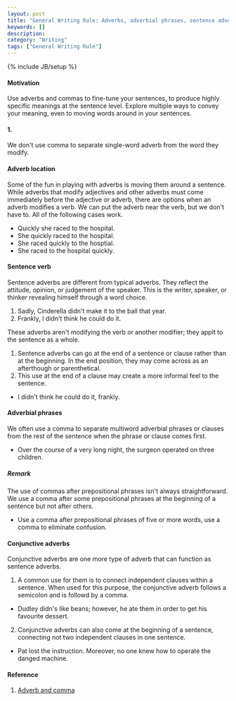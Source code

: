 ```yaml
---
layout: post
title: "General Writing Rule: Adverbs, adverbial phrases, sentence adverbs"
keywords: []
description: 
category: "Writing"
tags: ["General Writing Rule"]
---
```

{% include JB/setup %}

#### Motivation
Use adverbs and commas to fine-tune your sentences, to produce highly specific meanings at the sentence level.
Explore multiple ways to convey your meaning, even to moving words around in your sentences.

#### 1.
We don't use comma to separate single-word adverb from the word they modify.

#### Adverb location
Some of the fun in playing with adverbs is moving them around a sentence.
While adverbs that modify adjectives and other adverbs must come immediately
before the adjective or adverb, there are options when an adverb modifies a
verb. We can put the adverb near the verb, but we don't have to. All of the following cases work.
- Quickly she raced to the hospital.
- She quickly raced to the hospital.
- She raced quickly to the hosptial.
- She raced to the hospital quickly.

#### Sentence verb
Sentence adverbs are different from typical adverbs. They reflect the attitude,
opinion, or judgement of the speaker. This is the writer, speaker, or thinker
revealing himself through a word choice.

1. Sadly, Cinderella didn't make it to the ball that year.
2. Frankly, I didn't think he could do it.

These adverbs aren't modifying the verb or another modifier; they applt to the
sentence as a whole.

1. Sentence adverbs can go at the end of a sentence or clause rather than at
   the beginning. In the end position, they may come across as an afterthough or parenthetical.
2. This use at the end of a clause may create a more informal feel to the sentence.
- I didn't think he could do it, frankly.

#### Adverbial phrases
We often use a comma to separate multiword adverbial phrases or clauses from
the rest of the sentence when the phrase or clause comes first.

- Over the course of a very long night, the surgeon operated on three children.

##### Remark
The use of commas after prepositional phrases isn't always straightforward. We
use a comma after some prepositional phrases at the beginning of a sentence but
not after others.
- Use a comma after prepositional phrases of five or more words, use a comma to
  eliminate confusion.



#### Conjunctive adverbs
Conjunctive adverbs are one more type of adverb that can function as sentence adverbs.

1. A common use for them is to connect independent clauses within a sentence.
   When used for this purpose, the conjunctive adverb follows a semicolon and
   is followd by a comma.

- Dudley didn's like beans; however, he ate them in order to get his favourite dessert.

2. Conjunctive adverbs can also come at the beginning of a sentence, connecting
   not two independent clauses in one sentence.
- Pat lost the instruction. Moreover, no one knew how to operate the danged machine.

#### Reference
1. [Adverb and comma](https://theeditorsblog.net/2016/02/21/a-tale-of-adverbs-and-the-comma/#:~:text=In%20short%2C%20we%20usually%20don,the%20rest%20of%20a%20sentence.)
